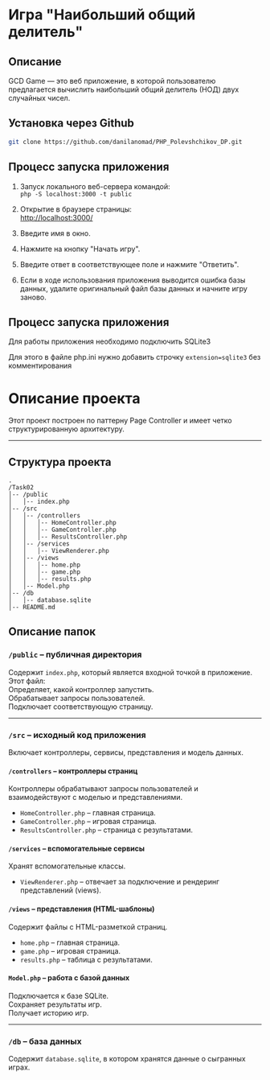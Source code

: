 # Игра "Наибольший общий делитель"

## Описание
GCD Game — это веб приложение, в которой пользователю предлагается вычислить наибольший общий делитель (НОД) двух случайных чисел.


## Установка через Github
```sh
git clone https://github.com/danilanomad/PHP_Polevshchikov_DP.git
```
## Процесс запуска приложения

1. Запуск локального веб-сервера командой:  
   `php -S localhost:3000 -t public`

2. Открытие в браузере страницы:  
   [http://localhost:3000/](http://localhost:3000/)

3. Введите имя в окно.

4. Нажмите на кнопку "Начать игру".

5. Введите ответ в соответствующее поле и нажмите "Ответить".

6. Если в ходе использования приложения выводится ошибка базы данных, удалите оригинальный файл базы данных и начните игру заново.

## Процесс запуска приложения
Для работы приложения необходимо подключить SQLite3

Для этого в файле php.ini нужно добавить строчку `extension=sqlite3` без комментирования

# Описание проекта

Этот проект построен по паттерну Page Controller и имеет четко структурированную архитектуру.

---

##  Структура проекта
```
.
/Task02
│-- /public
│   │-- index.php
│-- /src
│   │-- /controllers
│   │   │-- HomeController.php
│   │   │-- GameController.php
│   │   │-- ResultsController.php
│   │-- /services
│   │   │-- ViewRenderer.php
│   │-- /views
│   │   │-- home.php
│   │   │-- game.php
│   │   │-- results.php
│   │-- Model.php
│-- /db
│   │-- database.sqlite
│-- README.md
```
##  Описание папок

###  `/public` – публичная директория
Содержит `index.php`, который является входной точкой в приложение.  
Этот файл:  
Определяет, какой контроллер запустить.  
Обрабатывает запросы пользователей.  
Подключает соответствующую страницу.  

---

###  `/src` – исходный код приложения
Включает контроллеры, сервисы, представления и модель данных.

####  `/controllers` – контроллеры страниц
Контроллеры обрабатывают запросы пользователей и взаимодействуют с моделью и представлениями.  
- `HomeController.php` – главная страница.  
- `GameController.php` – игровая страница.  
- `ResultsController.php` – страница с результатами.  

####  `/services` – вспомогательные сервисы
Хранят вспомогательные классы.  
- `ViewRenderer.php` – отвечает за подключение и рендеринг представлений (views).  

####  `/views` – представления (HTML-шаблоны)
Содержит файлы с HTML-разметкой страниц.  
- `home.php` – главная страница.  
- `game.php` – игровая страница.  
- `results.php` – таблица с результатами.  

####  `Model.php` – работа с базой данных
Подключается к базе SQLite.  
Сохраняет результаты игр.  
Получает историю игр.  

---

###  `/db` – база данных
Содержит `database.sqlite`, в котором хранятся данные о сыгранных играх. 

